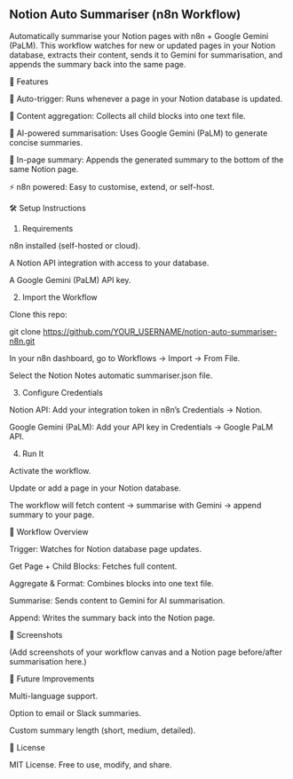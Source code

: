 ## Notion Auto Summariser (n8n Workflow)

Automatically summarise your Notion pages with n8n + Google Gemini (PaLM).
This workflow watches for new or updated pages in your Notion database, extracts their content, sends it to Gemini for summarisation, and appends the summary back into the same page.

🚀 Features

🔄 Auto-trigger: Runs whenever a page in your Notion database is updated.

📑 Content aggregation: Collects all child blocks into one text file.

🤖 AI-powered summarisation: Uses Google Gemini (PaLM) to generate concise summaries.

📝 In-page summary: Appends the generated summary to the bottom of the same Notion page.

⚡ n8n powered: Easy to customise, extend, or self-host.

🛠️ Setup Instructions
1. Requirements

n8n
 installed (self-hosted or cloud).

A Notion API integration with access to your database.

A Google Gemini (PaLM) API key.

2. Import the Workflow

Clone this repo:

git clone https://github.com/YOUR_USERNAME/notion-auto-summariser-n8n.git


In your n8n dashboard, go to Workflows → Import → From File.

Select the Notion Notes automatic summariser.json file.

3. Configure Credentials

Notion API: Add your integration token in n8n’s Credentials → Notion.

Google Gemini (PaLM): Add your API key in Credentials → Google PaLM API.

4. Run It

Activate the workflow.

Update or add a page in your Notion database.

The workflow will fetch content → summarise with Gemini → append summary to your page.

📂 Workflow Overview

Trigger: Watches for Notion database page updates.

Get Page + Child Blocks: Fetches full content.

Aggregate & Format: Combines blocks into one text file.

Summarise: Sends content to Gemini for AI summarisation.

Append: Writes the summary back into the Notion page.

📸 Screenshots

(Add screenshots of your workflow canvas and a Notion page before/after summarisation here.)

🔮 Future Improvements

Multi-language support.

Option to email or Slack summaries.

Custom summary length (short, medium, detailed).

📜 License

MIT License. Free to use, modify, and share.
